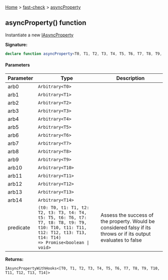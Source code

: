 [Home](/) &gt; [fast-check](../fast-check.md) &gt; [asyncProperty](asyncProperty_15.md)

## asyncProperty() function

Instantiate a new [IAsyncProperty](IAsyncProperty.md)

<b>Signature:</b>

```typescript
declare function asyncProperty<T0, T1, T2, T3, T4, T5, T6, T7, T8, T9, T10, T11, T12, T13, T14>(arb0: Arbitrary<T0>, arb1: Arbitrary<T1>, arb2: Arbitrary<T2>, arb3: Arbitrary<T3>, arb4: Arbitrary<T4>, arb5: Arbitrary<T5>, arb6: Arbitrary<T6>, arb7: Arbitrary<T7>, arb8: Arbitrary<T8>, arb9: Arbitrary<T9>, arb10: Arbitrary<T10>, arb11: Arbitrary<T11>, arb12: Arbitrary<T12>, arb13: Arbitrary<T13>, arb14: Arbitrary<T14>, predicate: (t0: T0, t1: T1, t2: T2, t3: T3, t4: T4, t5: T5, t6: T6, t7: T7, t8: T8, t9: T9, t10: T10, t11: T11, t12: T12, t13: T13, t14: T14) => Promise<boolean | void>): IAsyncPropertyWithHooks<[T0, T1, T2, T3, T4, T5, T6, T7, T8, T9, T10, T11, T12, T13, T14]>;
```

#### Parameters

|  Parameter | Type | Description |
|  --- | --- | --- |
|  arb0 | <code>Arbitrary&lt;T0&gt;</code> |  |
|  arb1 | <code>Arbitrary&lt;T1&gt;</code> |  |
|  arb2 | <code>Arbitrary&lt;T2&gt;</code> |  |
|  arb3 | <code>Arbitrary&lt;T3&gt;</code> |  |
|  arb4 | <code>Arbitrary&lt;T4&gt;</code> |  |
|  arb5 | <code>Arbitrary&lt;T5&gt;</code> |  |
|  arb6 | <code>Arbitrary&lt;T6&gt;</code> |  |
|  arb7 | <code>Arbitrary&lt;T7&gt;</code> |  |
|  arb8 | <code>Arbitrary&lt;T8&gt;</code> |  |
|  arb9 | <code>Arbitrary&lt;T9&gt;</code> |  |
|  arb10 | <code>Arbitrary&lt;T10&gt;</code> |  |
|  arb11 | <code>Arbitrary&lt;T11&gt;</code> |  |
|  arb12 | <code>Arbitrary&lt;T12&gt;</code> |  |
|  arb13 | <code>Arbitrary&lt;T13&gt;</code> |  |
|  arb14 | <code>Arbitrary&lt;T14&gt;</code> |  |
|  predicate | <code>(t0: T0, t1: T1, t2: T2, t3: T3, t4: T4, t5: T5, t6: T6, t7: T7, t8: T8, t9: T9, t10: T10, t11: T11, t12: T12, t13: T13, t14: T14) =&gt; Promise&lt;boolean &#124; void&gt;</code> | Assess the success of the property. Would be considered falsy if its throws or if its output evaluates to false |

<b>Returns:</b>

`IAsyncPropertyWithHooks<[T0, T1, T2, T3, T4, T5, T6, T7, T8, T9, T10, T11, T12, T13, T14]>`

